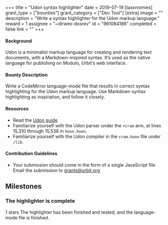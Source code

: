 +++
title = "Udon syntax highlighter"
date = 2019-07-19
[taxonomies]
grant_type = ["bounties"]
grant_category = ["Dev Tool"]
[extra]
image = ""
description = "Write a syntax highlighter for the Udon markup language."
reward = 1
assignee = "~dirwex-dosrev"
id = "981084186"
completed = false
link = ""
+++

#### Background

Udon is a minimalist markup language for creating and rendering text documents, with a Markdown-inspired syntax. It’s used as the native language for publishing on Modulo, Urbit’s web interface.

#### Bounty Description

Write a CodeMirror language-mode file that results in correct syntax highlighting for the Udon markup language. Use Markdown syntax highlighting as inspiration, and follow it closely.

#### Resources

* Read the [Udon guide](https://urbit.org/docs/using/sail-and-udon/)
* Familiarize yourself with the Udon parser under the `+cram` arm, at lines 15,310 through 15,538 in `hoon.hoon`.
* Familiarize yourself with the Udon compiler in the `cram.hoon` file under `/lib`.

#### Contribution Guidelines

* Your submission should come in the form of a single JavaScript file. Email the submission to grants@urbit.org

## Milestones


### The highlighter is complete
1 stars
The highlighter has been finished and tested, and the language-mode file is finished.

    